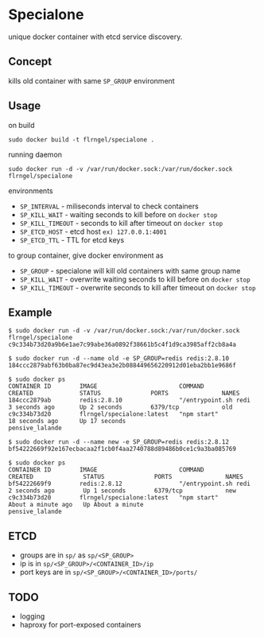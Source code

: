 # Specialone

unique docker container with etcd service discovery.

## Concept

kills old container with same `SP_GROUP` environment

## Usage

on build

`sudo docker build -t flrngel/specialone .`

running daemon

`sudo docker run -d -v /var/run/docker.sock:/var/run/docker.sock flrngel/specialone`

environments

- `SP_INTERVAL` - miliseconds interval to check containers
- `SP_KILL_WAIT` - waiting seconds to kill before on `docker stop`
- `SP_KILL_TIMEOUT` - seconds to kill after timeout on `docker stop`
- `SP_ETCD_HOST` - etcd host `ex) 127.0.0.1:4001`
- `SP_ETCD_TTL` - TTL for etcd keys

to group container, give docker environment as

- `SP_GROUP` - specialone will kill old containers with same group name
- `SP_KILL_WAIT` - overwrite waiting seconds to kill before on `docker stop`
- `SP_KILL_TIMEOUT` - overwrite seconds to kill after timeout on `docker stop`

## Example

```
$ sudo docker run -d -v /var/run/docker.sock:/var/run/docker.sock flrngel/specialone
c9c334b73d20a9b6e1ae7c99abe36a0892f38661b5c4f1d9ca3985aff2cb8a4a

$ sudo docker run -d --name old -e SP_GROUP=redis redis:2.8.10
184ccc2879abf63b0ba87ec9d43ea3e2b088449656220912d01eba2bb1e9686f

$ sudo docker ps
CONTAINER ID        IMAGE                       COMMAND                CREATED             STATUS              PORTS               NAMES
184ccc2879ab        redis:2.8.10                "/entrypoint.sh redi   3 seconds ago       Up 2 seconds        6379/tcp            old                 
c9c334b73d20        flrngel/specialone:latest   "npm start"            18 seconds ago      Up 17 seconds                           pensive_lalande     

$ sudo docker run -d --name new -e SP_GROUP=redis redis:2.8.12
bf54222669f92e167ecbacaa2f1cb0f4aa2740788d89486b0ce1c9a3ba085769

$ sudo docker ps
CONTAINER ID        IMAGE                       COMMAND                CREATED              STATUS              PORTS               NAMES
bf54222669f9        redis:2.8.12                "/entrypoint.sh redi   2 seconds ago        Up 1 seconds        6379/tcp            new                 
c9c334b73d20        flrngel/specialone:latest   "npm start"            About a minute ago   Up About a minute                       pensive_lalande     
```

## ETCD

- groups are in `sp/` as `sp/<SP_GROUP>`
- ip is in `sp/<SP_GROUP>/<CONTAINER_ID>/ip`
- port keys are in `sp/<SP_GROUP>/<CONTAINER_ID>/ports/`

## TODO

- logging
- haproxy for port-exposed containers
